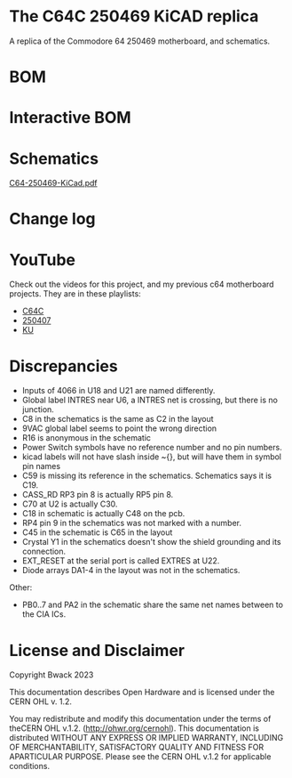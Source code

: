 # The C64C 250469 KiCAD replica

A replica of the Commodore 64 250469 motherboard, and schematics.

# BOM


# Interactive BOM

# Schematics

[C64-250469-KiCad.pdf](C64-250469-KiCad.pdf)

# Change log

# YouTube

Check out the videos for this project, and my previous c64 motherboard projects. They are in these playlists:

* [C64C](https://www.youtube.com/playlist?list=PLtQOf_JULmrRxewUc_WUPFes85R2VS0OV)
* [250407](https://www.youtube.com/playlist?list=PLtQOf_JULmrTjnf6mLVKhRkkNlOATiyTX)
* [KU](https://www.youtube.com/playlist?list=PLtQOf_JULmrTGLZCElGG_T1a01JSDP0CP)

# Discrepancies
- Inputs of 4066 in U18 and U21 are named differently.
- Global label INTRES near U6, a INTRES net is crossing, but there is no junction.
- C8 in the schematics is the same as C2 in the layout
- 9VAC global label seems to point the wrong direction
- R16 is anonymous in the schematic
- Power Switch symbols have no reference number and no pin numbers.
- kicad labels will not have slash inside ~{}, but will have them in symbol pin names
- C59 is missing its reference in the schematics. Schematics says it is C19.
- CASS_RD RP3 pin 8 is actually RP5 pin 8.
- C70 at U2 is actually C30.
- C18 in schematic is actually C48 on the pcb.
- RP4 pin 9 in the schematics was not marked with a number.
- C45 in the schematic is C65 in the layout
- Crystal Y1 in the schematics doesn't show the shield grounding and its connection.
- EXT_RESET at the serial port is called EXTRES at U22.
- Diode arrays DA1-4 in the layout was not in the schematics.

Other:
- PB0..7 and PA2 in the schematic share the same net names between to the CIA ICs.

# License and Disclaimer

Copyright Bwack 2023

This documentation describes Open Hardware and is licensed under the CERN OHL v. 1.2.

You may redistribute and modify this documentation under the terms of theCERN OHL v.1.2. (http://ohwr.org/cernohl). This documentation is distributed WITHOUT ANY EXPRESS OR IMPLIED WARRANTY, INCLUDING OF MERCHANTABILITY, SATISFACTORY QUALITY AND FITNESS FOR APARTICULAR PURPOSE. Please see the CERN OHL v.1.2 for applicable conditions.
